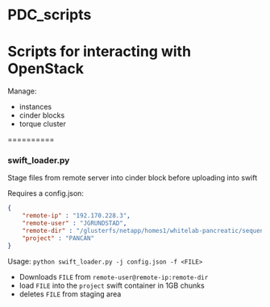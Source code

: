 # PDC_scripts
Scripts for interacting with OpenStack
==========
Manage:
* instances
* cinder blocks
* torque cluster

==========
### swift_loader.py
Stage files from remote server into cinder block before uploading into swift

Requires a config.json:
```json
{
	"remote-ip" : "192.170.228.3",
	"remote-user" : "JGRUNDSTAD",
	"remote-dir" : "/glusterfs/netapp/homes1/whitelab-pancreatic/sequences/PANCAN",
	"project" : "PANCAN"
}
```
Usage:
`python swift_loader.py -j config.json -f <FILE>`
* Downloads `FILE` from `remote-user@remote-ip:remote-dir`
* load `FILE` into the `project` swift container in 1GB chunks
* deletes `FILE` from staging area


